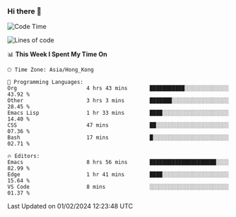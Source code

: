 ### Hi there 👋

<!--
**nicehiro/nicehiro** is a ✨ _special_ ✨ repository because its `README.md` (this file) appears on your GitHub profile.

Here are some ideas to get you started:

- 🔭 I’m currently working on ...
- 🌱 I’m currently learning ...
- 👯 I’m looking to collaborate on ...
- 🤔 I’m looking for help with ...
- 💬 Ask me about ...
- 📫 How to reach me: ...
- 😄 Pronouns: ...
- ⚡ Fun fact: ...
-->

<!--START_SECTION:waka-->
![Code Time](http://img.shields.io/badge/Code%20Time-214%20hrs%2023%20mins-blue)

![Lines of code](https://img.shields.io/badge/From%20Hello%20World%20I%27ve%20Written-2.6%20million%20lines%20of%20code-blue)

📊 **This Week I Spent My Time On** 

```text
🕑︎ Time Zone: Asia/Hong_Kong

💬 Programming Languages: 
Org                      4 hrs 43 mins       ███████████░░░░░░░░░░░░░░   43.92 % 
Other                    3 hrs 3 mins        ███████░░░░░░░░░░░░░░░░░░   28.45 % 
Emacs Lisp               1 hr 33 mins        ████░░░░░░░░░░░░░░░░░░░░░   14.40 % 
CSS                      47 mins             ██░░░░░░░░░░░░░░░░░░░░░░░   07.36 % 
Bash                     17 mins             █░░░░░░░░░░░░░░░░░░░░░░░░   02.71 % 

🔥 Editors: 
Emacs                    8 hrs 56 mins       █████████████████████░░░░   82.99 % 
Edge                     1 hr 41 mins        ████░░░░░░░░░░░░░░░░░░░░░   15.64 % 
VS Code                  8 mins              ░░░░░░░░░░░░░░░░░░░░░░░░░   01.37 % 
```


 Last Updated on 01/02/2024 12:23:48 UTC
<!--END_SECTION:waka-->
